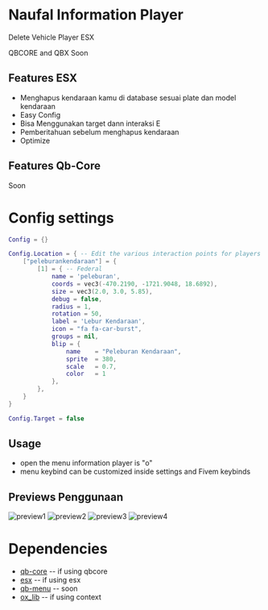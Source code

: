 # Naufal Information Player
Delete Vehicle Player ESX

QBCORE and QBX Soon

## Features ESX

- Menghapus kendaraan kamu di database sesuai plate dan model kendaraan
- Easy Config
- Bisa Menggunakan target dann interaksi E
- Pemberitahuan sebelum menghapus kendaraan
- Optimize

## Features Qb-Core
Soon

# Config settings
```lua
Config = {}

Config.Location = { -- Edit the various interaction points for players or create new ones
	["peleburankendaraan"] = {
		[1] = { -- Federal
            name = 'peleburan',
            coords = vec3(-470.2190, -1721.9048, 18.6892),
            size = vec3(2.0, 3.0, 5.85),
            debug = false,
            radius = 1,
            rotation = 50,
            label = 'Lebur Kendaraan',
            icon = "fa fa-car-burst",
			groups = nil,
            blip = {
                name    = "Peleburan Kendaraan",
                sprite  = 380,
                scale   = 0.7,
                color   = 1
            },
        },
    }
}

Config.Target = false

```

## Usage

- open the menu information player is "o"
- menu keybind can be customized inside settings and Fivem keybinds

## Previews Penggunaan

![preview1](https://r2.fivemanage.com/WX5Hv6yMgODTgG2WF6rml/1.png)
![preview2](https://r2.fivemanage.com/WX5Hv6yMgODTgG2WF6rml/2.png)
![preview3](https://r2.fivemanage.com/WX5Hv6yMgODTgG2WF6rml/3.png)
![preview4](https://r2.fivemanage.com/WX5Hv6yMgODTgG2WF6rml/4.png)

# Dependencies

- [qb-core](https://github.com/qbcore-framework/qb-core) -- if using qbcore
- [esx](https://github.com/esx-framework/esx_core) -- if using esx
- [qb-menu](https://github.com/qbcore-framework/qb-menu) -- soon
- [ox_lib](https://github.com/overextended/ox_lib) -- if using context
